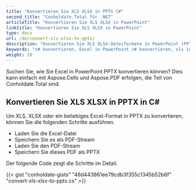 ```yaml
---
title: "Konvertieren Sie XLS XLSX in PPTX C#"
second_title: "Conholdate.Total für .NET"
articleTitle: "Konvertieren Sie XLS XLSX in PowerPoint"
linktitle: "Konvertieren Sie XLS XLSX in PowerPoint"
type: docs
url: /de/convert-xls-xlsx-to-pptx/
description: "Konvertieren Sie XLS XLSX-Dateiformate in PowerPoint (PPTX) in C#."
keywords: "c# konvertieren, Excel in PowerPoint c# konvertieren, xls in pptx c# konvertieren, xlsx in powerpoint c# konvertieren, .NET xls xlsx konvertieren, xls in pptx .net, xlsx in pptx asp .net, c#-Konverter für xls, c#-Konverter für xlsx, excel zu pptx c#, blatt zu folie"
weight: 10
---
```


Suchen Sie, wie Sie Excel in PowerPoint PPTX konvertieren können? Dies kann einfach mit Aspose.Cells und Aspose.PDF erfolgen, die Teil von Conholdate.Total sind.

## **Konvertieren Sie XLS XLSX in PPTX in C#**
Um XLS, XLSX oder ein beliebiges Excel-Format in PPTX zu konvertieren, können Sie die folgenden Schritte ausführen.

- Laden Sie die Excel-Datei
- Speichern Sie es als PDF-Stream
- Laden Sie den PDF-Stream
- Speichern Sie dieses PDF als PPTX

Der folgende Code zeigt die Schritte im Detail.

{{< gist "conholdate-gists" "48d443861ee79cdb3f355c1345b52b6f" "convert-xls-xlsx-to-pptx.cs" >}}
